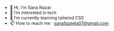 - 👋 Hi, I’m Sana Nazar
- 👀 I’m interested in tech
- 🌱 I’m currently learning tailwind CSS 
- 📫 How to reach me : sanafazeela07@gmail.com

<!---
sanaaaaah/sanaaaaah is a ✨ special ✨ repository because its `README.md` (this file) appears on your GitHub profile.
You can click the Preview link to take a look at your changes.
--->
